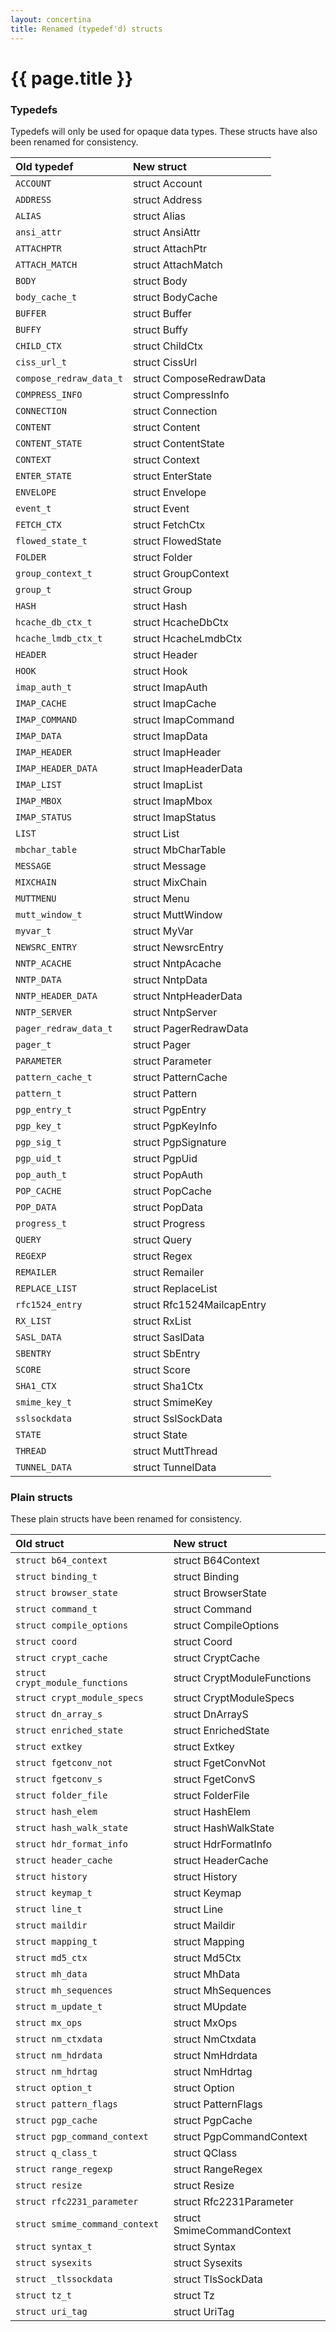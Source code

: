 ```yaml
---
layout: concertina
title: Renamed (typedef'd) structs
---
```


# {{ page.title }}

### Typedefs

Typedefs will only be used for opaque data types. These structs have also been
renamed for consistency.

| Old typedef             | New struct                 |
| :---------------------- | :------------------------- |
| `ACCOUNT`               | struct Account             |
| `ADDRESS`               | struct Address             |
| `ALIAS`                 | struct Alias               |
| `ansi_attr`             | struct AnsiAttr            |
| `ATTACHPTR`             | struct AttachPtr           |
| `ATTACH_MATCH`          | struct AttachMatch         |
| `BODY`                  | struct Body                |
| `body_cache_t`          | struct BodyCache           |
| `BUFFER`                | struct Buffer              |
| `BUFFY`                 | struct Buffy               |
| `CHILD_CTX`             | struct ChildCtx            |
| `ciss_url_t`            | struct CissUrl             |
| `compose_redraw_data_t` | struct ComposeRedrawData   |
| `COMPRESS_INFO`         | struct CompressInfo        |
| `CONNECTION`            | struct Connection          |
| `CONTENT`               | struct Content             |
| `CONTENT_STATE`         | struct ContentState        |
| `CONTEXT`               | struct Context             |
| `ENTER_STATE`           | struct EnterState          |
| `ENVELOPE`              | struct Envelope            |
| `event_t`               | struct Event               |
| `FETCH_CTX`             | struct FetchCtx            |
| `flowed_state_t`        | struct FlowedState         |
| `FOLDER`                | struct Folder              |
| `group_context_t`       | struct GroupContext        |
| `group_t`               | struct Group               |
| `HASH`                  | struct Hash                |
| `hcache_db_ctx_t`       | struct HcacheDbCtx         |
| `hcache_lmdb_ctx_t`     | struct HcacheLmdbCtx       |
| `HEADER`                | struct Header              |
| `HOOK`                  | struct Hook                |
| `imap_auth_t`           | struct ImapAuth            |
| `IMAP_CACHE`            | struct ImapCache           |
| `IMAP_COMMAND`          | struct ImapCommand         |
| `IMAP_DATA`             | struct ImapData            |
| `IMAP_HEADER`           | struct ImapHeader          |
| `IMAP_HEADER_DATA`      | struct ImapHeaderData      |
| `IMAP_LIST`             | struct ImapList            |
| `IMAP_MBOX`             | struct ImapMbox            |
| `IMAP_STATUS`           | struct ImapStatus          |
| `LIST`                  | struct List                |
| `mbchar_table`          | struct MbCharTable         |
| `MESSAGE`               | struct Message             |
| `MIXCHAIN`              | struct MixChain            |
| `MUTTMENU`              | struct Menu                |
| `mutt_window_t`         | struct MuttWindow          |
| `myvar_t`               | struct MyVar               |
| `NEWSRC_ENTRY`          | struct NewsrcEntry         |
| `NNTP_ACACHE`           | struct NntpAcache          |
| `NNTP_DATA`             | struct NntpData            |
| `NNTP_HEADER_DATA`      | struct NntpHeaderData      |
| `NNTP_SERVER`           | struct NntpServer          |
| `pager_redraw_data_t`   | struct PagerRedrawData     |
| `pager_t`               | struct Pager               |
| `PARAMETER`             | struct Parameter           |
| `pattern_cache_t`       | struct PatternCache        |
| `pattern_t`             | struct Pattern             |
| `pgp_entry_t`           | struct PgpEntry            |
| `pgp_key_t`             | struct PgpKeyInfo          |
| `pgp_sig_t`             | struct PgpSignature        |
| `pgp_uid_t`             | struct PgpUid              |
| `pop_auth_t`            | struct PopAuth             |
| `POP_CACHE`             | struct PopCache            |
| `POP_DATA`              | struct PopData             |
| `progress_t`            | struct Progress            |
| `QUERY`                 | struct Query               |
| `REGEXP`                | struct Regex               |
| `REMAILER`              | struct Remailer            |
| `REPLACE_LIST`          | struct ReplaceList         |
| `rfc1524_entry`         | struct Rfc1524MailcapEntry |
| `RX_LIST`               | struct RxList              |
| `SASL_DATA`             | struct SaslData            |
| `SBENTRY`               | struct SbEntry             |
| `SCORE`                 | struct Score               |
| `SHA1_CTX`              | struct Sha1Ctx             |
| `smime_key_t`           | struct SmimeKey            |
| `sslsockdata`           | struct SslSockData         |
| `STATE`                 | struct State               |
| `THREAD`                | struct MuttThread          |
| `TUNNEL_DATA`           | struct TunnelData          |

### Plain structs

These plain structs have been renamed for consistency.

| Old struct                      | New struct                  |
| :------------------------------ | :-------------------------- |
| `struct b64_context`            | struct B64Context           |
| `struct binding_t`              | struct Binding              |
| `struct browser_state`          | struct BrowserState         |
| `struct command_t`              | struct Command              |
| `struct compile_options`        | struct CompileOptions       |
| `struct coord`                  | struct Coord                |
| `struct crypt_cache`            | struct CryptCache           |
| `struct crypt_module_functions` | struct CryptModuleFunctions |
| `struct crypt_module_specs`     | struct CryptModuleSpecs     |
| `struct dn_array_s`             | struct DnArrayS             |
| `struct enriched_state`         | struct EnrichedState        |
| `struct extkey`                 | struct Extkey               |
| `struct fgetconv_not`           | struct FgetConvNot          |
| `struct fgetconv_s`             | struct FgetConvS            |
| `struct folder_file`            | struct FolderFile           |
| `struct hash_elem`              | struct HashElem             |
| `struct hash_walk_state`        | struct HashWalkState        |
| `struct hdr_format_info`        | struct HdrFormatInfo        |
| `struct header_cache`           | struct HeaderCache          |
| `struct history`                | struct History              |
| `struct keymap_t`               | struct Keymap               |
| `struct line_t`                 | struct Line                 |
| `struct maildir`                | struct Maildir              |
| `struct mapping_t`              | struct Mapping              |
| `struct md5_ctx`                | struct Md5Ctx               |
| `struct mh_data`                | struct MhData               |
| `struct mh_sequences`           | struct MhSequences          |
| `struct m_update_t`             | struct MUpdate              |
| `struct mx_ops`                 | struct MxOps                |
| `struct nm_ctxdata`             | struct NmCtxdata            |
| `struct nm_hdrdata`             | struct NmHdrdata            |
| `struct nm_hdrtag`              | struct NmHdrtag             |
| `struct option_t`               | struct Option               |
| `struct pattern_flags`          | struct PatternFlags         |
| `struct pgp_cache`              | struct PgpCache             |
| `struct pgp_command_context`    | struct PgpCommandContext    |
| `struct q_class_t`              | struct QClass               |
| `struct range_regexp`           | struct RangeRegex           |
| `struct resize`                 | struct Resize               |
| `struct rfc2231_parameter`      | struct Rfc2231Parameter     |
| `struct smime_command_context`  | struct SmimeCommandContext  |
| `struct syntax_t`               | struct Syntax               |
| `struct sysexits`               | struct Sysexits             |
| `struct _tlssockdata`           | struct TlsSockData          |
| `struct tz_t`                   | struct Tz                   |
| `struct uri_tag`                | struct UriTag               |


